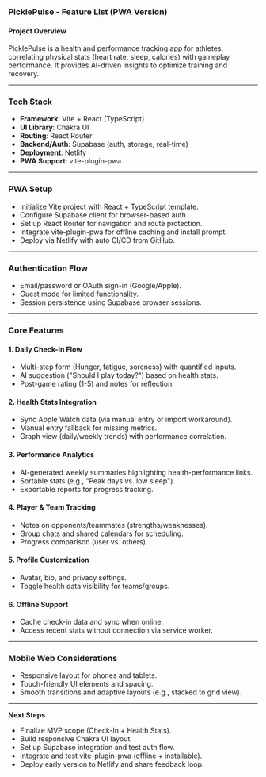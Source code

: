 ### **PicklePulse - Feature List (PWA Version)**

#### **Project Overview**

PicklePulse is a health and performance tracking app for athletes, correlating physical stats (heart rate, sleep, calories) with gameplay performance. It provides AI-driven insights to optimize training and recovery.

---

### **Tech Stack**

* **Framework**: Vite + React (TypeScript)
* **UI Library**: Chakra UI
* **Routing**: React Router
* **Backend/Auth**: Supabase (auth, storage, real-time)
* **Deployment**: Netlify
* **PWA Support**: vite-plugin-pwa

---

### **PWA Setup**

* Initialize Vite project with React + TypeScript template.
* Configure Supabase client for browser-based auth.
* Set up React Router for navigation and route protection.
* Integrate vite-plugin-pwa for offline caching and install prompt.
* Deploy via Netlify with auto CI/CD from GitHub.

---

### **Authentication Flow**

* Email/password or OAuth sign-in (Google/Apple).
* Guest mode for limited functionality.
* Session persistence using Supabase browser sessions.

---

### **Core Features**

#### **1. Daily Check-In Flow**

* Multi-step form (Hunger, fatigue, soreness) with quantified inputs.
* AI suggestion ("Should I play today?") based on health stats.
* Post-game rating (1-5) and notes for reflection.

#### **2. Health Stats Integration**

* Sync Apple Watch data (via manual entry or import workaround).
* Manual entry fallback for missing metrics.
* Graph view (daily/weekly trends) with performance correlation.

#### **3. Performance Analytics**

* AI-generated weekly summaries highlighting health-performance links.
* Sortable stats (e.g., "Peak days vs. low sleep").
* Exportable reports for progress tracking.

#### **4. Player & Team Tracking**

* Notes on opponents/teammates (strengths/weaknesses).
* Group chats and shared calendars for scheduling.
* Progress comparison (user vs. others).

#### **5. Profile Customization**

* Avatar, bio, and privacy settings.
* Toggle health data visibility for teams/groups.

#### **6. Offline Support**

* Cache check-in data and sync when online.
* Access recent stats without connection via service worker.

---

### **Mobile Web Considerations**

* Responsive layout for phones and tablets.
* Touch-friendly UI elements and spacing.
* Smooth transitions and adaptive layouts (e.g., stacked to grid view).

---

**Next Steps**

* Finalize MVP scope (Check-In + Health Stats).
* Build responsive Chakra UI layout.
* Set up Supabase integration and test auth flow.
* Integrate and test vite-plugin-pwa (offline + installable).
* Deploy early version to Netlify and share feedback loop.

